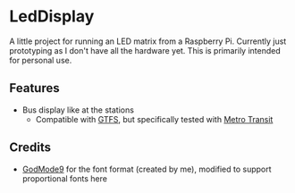# LedDisplay

A little project for running an LED matrix from a Raspberry Pi. Currently just prototyping as I don't have all the hardware yet. This is primarily intended for personal use.

## Features
- Bus display like at the stations
   - Compatible with [GTFS](https://gtfs.org/), but specifically tested with [Metro Transit](https://svc.metrotransit.org/)

## Credits
- [GodMode9](https://github.com/d0k3/GodMode9/) for the font format (created by me), modified to support proportional fonts here
